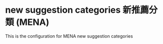 # new suggestion categories 新推薦分類 (MENA)

This is the configuration for MENA new suggestion categories
